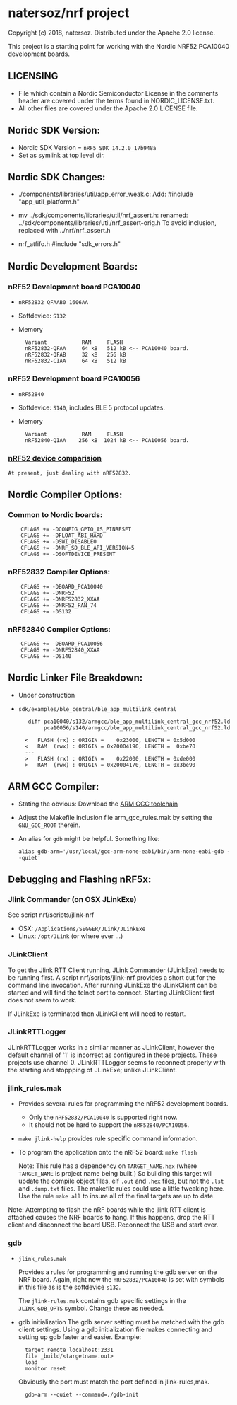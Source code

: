 natersoz/nrf project
====================
Copyright (c) 2018, natersoz. Distributed under the Apache 2.0 license.


This project is a starting point for working with the Nordic NRF52
PCA10040 development boards.

LICENSING
---------
+ File which contain a Nordic Semiconductor License in the comments header
  are covered under the terms found in NORDIC_LICENSE.txt.
+ All other files are covered under the Apache 2.0 LICENSE file.

Noridc SDK Version:
-------------------
+ Nordic SDK Version = `nRF5_SDK_14.2.0_17b948a`
+ Set as symlink at top level dir.

Nordic SDK Changes:
-------------------
+ ./components/libraries/util/app_error_weak.c:
	Add:
	#include "app_util_platform.h"

+ mv ../sdk/components/libraries/util/nrf_assert.h:
	renamed: ../sdk/components/libraries/util/nrf_assert-orig.h
	To avoid inclusion, replaced with ../nrf/nrf_assert.h

+ nrf_atfifo.h
	#include "sdk_errors.h"

Nordic Development Boards:
--------------------------
### nRF52 Development board PCA10040
+ `nRF52832 QFAAB0 1606AA`
+ Softdevice: `S132`
+ Memory

		Variant           RAM     FLASH
		nRF52832-QFAA     64 kB   512 kB <-- PCA10040 board.
		nRF52832-QFAB     32 kB   256 kB
		nRF52832-CIAA     64 kB   512 kB

### nRF52 Development board PCA10056
+ `nRF52840`
+ Softdevice: `S140`, includes BLE 5 protocol updates.
+ Memory

		Variant           RAM     FLASH
		nRF52840-QIAA    256 kB  1024 kB <-- PCA10056 board.

### [nRF52 device comparision](http://infocenter.nordicsemi.com/index.jsp?topic=%2Fcom.nordic.infocenter.nrf52%2Fdita%2Fnrf52%2Fnrf52_series.html)

	At present, just dealing with nRF52832.

Nordic Compiler Options:
------------------------
### Common to Nordic boards:
		CFLAGS += -DCONFIG_GPIO_AS_PINRESET
		CFLAGS += -DFLOAT_ABI_HARD
		CFLAGS += -DSWI_DISABLE0
		CFLAGS += -DNRF_SD_BLE_API_VERSION=5
		CFLAGS += -DSOFTDEVICE_PRESENT

### nRF52832 Compiler Options:
		CFLAGS += -DBOARD_PCA10040
		CFLAGS += -DNRF52
		CFLAGS += -DNRF52832_XXAA
		CFLAGS += -DNRF52_PAN_74
		CFLAGS += -DS132

### nRF52840 Compiler Options:
		CFLAGS += -DBOARD_PCA10056
		CFLAGS += -DNRF52840_XXAA
		CFLAGS += -DS140

Nordic Linker File Breakdown:
-----------------------------
+ Under construction

+ `sdk/examples/ble_central/ble_app_multilink_central`

		 diff pca10040/s132/armgcc/ble_app_multilink_central_gcc_nrf52.ld
			  pca10056/s140/armgcc/ble_app_multilink_central_gcc_nrf52.ld

		<   FLASH (rx) : ORIGIN =    0x23000, LENGTH = 0x5d000
		<   RAM  (rwx) : ORIGIN = 0x20004190, LENGTH =  0xbe70
		---
		>   FLASH (rx) : ORIGIN =    0x22000, LENGTH = 0xde000
		>   RAM  (rwx) : ORIGIN = 0x20004170, LENGTH = 0x3be90

ARM GCC Compiler:
-----------------
+ Stating the obvious: Download the [ARM GCC toolchain](https://developer.arm.com/open-source/gnu-toolchain/gnu-rm/downloads)
+ Adjust the Makefile inclusion file arm_gcc_rules.mak by setting the
  `GNU_GCC_ROOT` therein.

+ An alias for `gdb` might be helpful. Something like:

  `alias gdb-arm='/usr/local/gcc-arm-none-eabi/bin/arm-none-eabi-gdb --quiet'`


Debugging and Flashing nRF5x:
-----------------------------
### Jlink Commander (on OSX JLinkExe)

  See script nrf/scripts/jlink-nrf

+ OSX:      `/Applications/SEGGER/JLink/JLinkExe`
+ Linux:    `/opt/JLink` (or where ever ...)

### JLinkClient
To get the Jlink RTT Client running, JLink Commander (JLinkExe) needs to be running first.
A script nrf/scripts/jlink-nrf provides a short cut for the command line invocation.
After running JLinkExe the JLinkClient can be started and will find the telnet
port to connect. Starting JLinkClient first does not seem to work.

If JLinkExe is terminated then JLinkClient will need to restart.

### JLinkRTTLogger
JLinkRTTLogger works in a similar manner as JLinkClient, however the default channel
of '1' is incorrect as configured in these projects. These projects use channel 0.
JLinkRTTLogger seems to reconnect properly with the starting and stoppping of
JLinkExe; unlike JLinkClient.

### jlink_rules.mak
+ Provides several rules for programming the nRF52 development boards.
	+ Only the `nRF52832/PCA10040` is supported right now.
    + It should not be hard to support the `nRF52840/PCA10056`.
+ `make jlink-help` provides rule specific command information.
+ To program the application onto the nRF52 board: `make flash`

	Note: This rule has a dependency on `TARGET_NAME.hex`
	(where `TARGET_NAME` is project name being built.)
	So building this target will update the compile object files,
	elf `.out` and `.hex` files, but not the `.lst` and `.dump.txt` files.
	The makefile rules could use a little tweaking here.
	Use the rule `make all` to insure all of the final targets are up to date.

Note: Attempting to flash the nRF boards while the jlink RTT client is attached
causes the NRF boards to hang. If this happens, drop the RTT client and disconnect
the board USB. Reconnect the USB and start over.

### gdb
+ `jlink_rules.mak`

  Provides a rules for programming and running the gdb server on the NRF board.
  Again, right now the `nRF52832/PCA10040` is set with symbols in this file as
  is the softdevice `s132`.

  The `jlink-rules.mak` contains gdb specific settings in the `JLINK_GDB_OPTS` symbol.
  Change these as needed.

+ gdb initialization
  The gdb server setting must be matched with the gdb client settings.
  Using a gdb initialization file makes connecting and setting up gdb faster
  and easier. Example:

		target remote localhost:2331
		file _build/<targetname.out>
		load
		monitor reset

  Obviously the port must match the port defined in jlink-rules,mak.

		gdb-arm --quiet --command=./gdb-init


